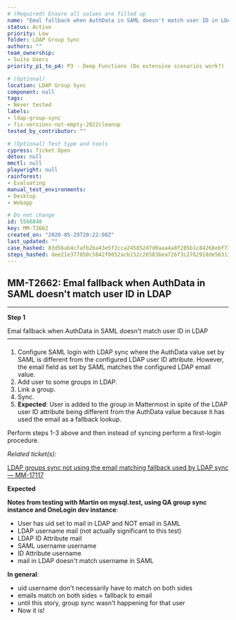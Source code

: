 ```yaml
---
# (Required) Ensure all values are filled up
name: "Emal fallback when AuthData in SAML doesn't match user ID in LDAP"
status: Active
priority: Low
folder: LDAP Group Sync
authors: ""
team_ownership: 
- Suite Users
priority_p1_to_p4: P3 - Deep Functions (Do extensive scenarios work?)

# (Optional)
location: LDAP Group Sync
component: null
tags: 
- Never tested
labels: 
- ldap-group-sync
- fix-versions-not-empty-2022cleanup
tested_by_contributor: ""

# (Optional) Test type and tools
cypress: Ticket Open
detox: null
mmctl: null
playwright: null
rainforest: 
- Evaluating
manual_test_environments: 
- Desktop
- Webapp

# Do not change
id: 5566848
key: MM-T2662
created_on: "2020-05-29T20:22:08Z"
last_updated: ""
case_hashed: 83d56ab4cfafb2ba43e5f2cca245852d7d0aaa4a8f285b1c84268ebf73b3d32031ae1cd5a051f219e1ad651e5e920e11
steps_hashed: dee21e377850c5842f0052acb152c26583bea726f3c2762918de563135ea921b5be99e74fbd528eb2de1754a386f764d
---
```


<!-- (Auto-generated) Based on frontmatter's "key" and "name" -->

## MM-T2662: Emal fallback when AuthData in SAML doesn't match user ID in LDAP

---

**Step 1**

Emal fallback when AuthData in SAML doesn't match user ID in LDAP\
————————————————————————————

1. Configure SAML login with LDAP sync where the AuthData value set by SAML is different from the configured LDAP user ID attribute. However, the email field as set by SAML matches the configured LDAP email value.
2. Add user to some groups in LDAP.
3. Link a group.
4. Sync.
5. **Expected**: User is added to the group in Mattermost in spite of the LDAP user ID attribute being different from the AuthData value because it has used the email as a fallback lookup.

Perform steps 1-3 above and then instead of syncing perform a first-login procedure.

_Related ticket(s):_

[LDAP groups sync not using the email matching fallback used by LDAP sync — MM-17117](https://mattermost.atlassian.net/browse/MM-17117)

**Expected**

**Notes from testing with Martin on mysql.test, using QA group sync instance and OneLogin dev instance**:

- User has uid set to mail in LDAP and NOT email in SAML
- LDAP username mail (not actually significant to this test)
- LDAP ID Attribute mail
- SAML username username
- ID Attribute username
- mail in LDAP doesn't match username in SAML

**In general**:

- uid username don't necessarily have to match on both sides
- emails match on both sides = fallback to email
- until this story, group sync wasn't happening for that user
- Now it is!
